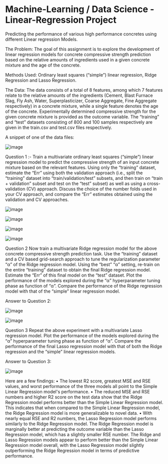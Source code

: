 # Machine-Learning / Data Science -Linear-Regression Project
Predicting the performance of various high performance concretes using different Linear regression Models.

The Problem: The goal of this assignment is to explore the development of linear regression models for concrete compressive strength prediction based on the relative amounts of ingredients used in a given concrete mixture and the age of the concrete.

Methods Used: Ordinary least squares (“simple”) linear regression, Ridge Regression and Lasso Regression.

The Data: The data consists of a total of 8 features, among which 7 features relate to the relative amounts
of the ingredients (Cement, Blast Furnace Slag, Fly Ash, Water, Superplasticizer, Coarse Aggregate, Fine Aggregate
respectively) in a concrete mixture, while a single feature denotes the age of the concrete. Experimentally determined
compressive strength for the given concrete mixture is provided as the outcome variable. The “training” and “test”
datasets consisting of 800 and 100 samples respectively are given in the train.csv and test.csv files respectively.

A snippet of one of the data files: 

![image](https://github.com/Afiqur07/Machine-Learning-Linear-Regression/assets/27920239/2134dc02-c887-4a08-880a-8bb1f7f521e4)

Question 1 :-
Train a multivariate ordinary least squares (“simple”) linear regression model to predict the compressive strength of
an input concrete mixture based on the relevant features. Using only the “training” dataset, estimate the “Err” using
both the validation approach (i.e., split the “training” dataset into “train/validation/test” subsets, and then train on
“train + validation” subset and test on the “test” subset) as well as using a cross-validation (CV) approach. Discuss the
choice of the number folds used in your CV approach, and compare the “Err” estimates obtained using the validation
and CV approaches.

![image](https://github.com/Afiqur07/Machine-Learning-Linear-Regression/assets/27920239/f316d54e-ab0e-4d5f-947d-23f61cb6600c)

![image](https://github.com/Afiqur07/Machine-Learning-Linear-Regression/assets/27920239/e1f54f51-3429-495e-9815-31ecc66f6f3e)

![image](https://github.com/Afiqur07/Machine-Learning-Linear-Regression/assets/27920239/87fd1db3-fa46-4a5b-b08e-e911d671a2ee)

![image](https://github.com/Afiqur07/Machine-Learning-Linear-Regression/assets/27920239/e4661456-38f7-452e-bf49-3dc2c3bca49e)

Question 2
Now train a multivariate Ridge regression model for the above concrete compressive strength prediction task. Use
the “training” dataset and a CV based grid-search approach to tune the regularization parameter “α” of the Ridge
regression model. Using the “best” “α” setting, re-train on the entire “training” dataset to obtain the final Ridge
regression model. Estimate the “Err” of this final model on the “test” dataset. Plot the performance of the models
explored during the “α” hyperparameter tuning phase as function of “α”. Compare the performance of the Ridge
regression model with that of the “simple” linear regression model.

Answer to Question 2:

![image](https://github.com/Afiqur07/Machine-Learning-Linear-Regression/assets/27920239/cbe31451-4a42-468f-96d3-d75f226dea60)

![image](https://github.com/Afiqur07/Machine-Learning-Linear-Regression/assets/27920239/5c45797c-4bcd-4337-87eb-63a08cdd2890)


Question 3
Repeat the above experiment with a multivariate Lasso regression model. Plot the performance of the models explored
during the “α” hyperparameter tuning phase as function of “α”. Compare the performance of the final Lasso regression
model with that of both the Ridge regression and the “simple” linear regression models.

Answer to Question 3:

![image](https://github.com/Afiqur07/Machine-Learning-Linear-Regression/assets/27920239/c8134e5a-1301-44a7-8de5-a5bb95b27607)


Here are a few findings:
• The lowest R2 score, greatest MSE and RSE values, and worst performance of the three
models all point to the Simple Linear Regression model's performance.
• The reduced MSE and RSE numbers and higher R2 score on the test data show that the
Ridge Regression model performs better than the Simple Linear Regression model. This
indicates that when compared to the Simple Linear Regression model, the Ridge
Regression model is more generalizable to novel data.
• With nearly equal RSE and R2 numbers, the Lasso Regression model performs similarly
to the Ridge Regression model. The Ridge Regression model is marginally better at
predicting the outcome variable than the Lasso Regression model, which has a slightly
smaller RSE number.
The Ridge and Lasso Regression models appear to perform better than the Simple Linear
Regression model overall, with the Lasso Regression model slightly outperforming the Ridge
Regression model in terms of predictive performance.
